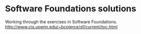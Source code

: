 Software Foundations solutions
==============================

Working through the exercises in Software Foundations. http://www.cis.upenn.edu/~bcpierce/sf/current/toc.html
